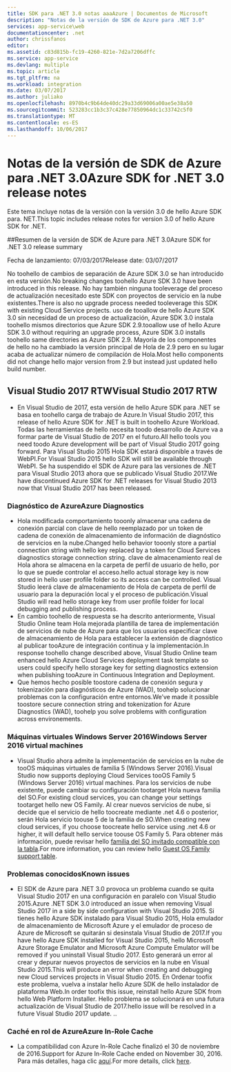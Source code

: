 ```yaml
---
title: SDK para .NET 3.0 notas aaaAzure | Documentos de Microsoft
description: "Notas de la versión de SDK de Azure para .NET 3.0"
services: app-service\web
documentationcenter: .net
author: chrissfanos
editor: 
ms.assetid: c83d815b-fc19-4260-821e-7d2a7206dffc
ms.service: app-service
ms.devlang: multiple
ms.topic: article
ms.tgt_pltfrm: na
ms.workload: integration
ms.date: 03/07/2017
ms.author: juliako
ms.openlocfilehash: 8970b4c9b64de40dc29a33d69006a00ae5e38a50
ms.sourcegitcommit: 523283cc1b3c37c428e77850964dc1c33742c5f0
ms.translationtype: MT
ms.contentlocale: es-ES
ms.lasthandoff: 10/06/2017
---
```

# <a name="azure-sdk-for-net-30-release-notes"></a><span data-ttu-id="17d44-103">Notas de la versión de SDK de Azure para .NET 3.0</span><span class="sxs-lookup"><span data-stu-id="17d44-103">Azure SDK for .NET 3.0 release notes</span></span>

<span data-ttu-id="17d44-104">Este tema incluye notas de la versión con la versión 3.0 de hello Azure SDK para. NET.</span><span class="sxs-lookup"><span data-stu-id="17d44-104">This topic includes release notes for version 3.0 of hello Azure SDK for .NET.</span></span>

##<a name="azure-sdk-for-net-30-release-summary"></a><span data-ttu-id="17d44-105">Resumen de la versión de SDK de Azure para .NET 3.0</span><span class="sxs-lookup"><span data-stu-id="17d44-105">Azure SDK for .NET 3.0 release summary</span></span>

<span data-ttu-id="17d44-106">Fecha de lanzamiento: 07/03/2017</span><span class="sxs-lookup"><span data-stu-id="17d44-106">Release date: 03/07/2017</span></span>
 
<span data-ttu-id="17d44-107">No toohello de cambios de separación de Azure SDK 3.0 se han introducido en esta versión.</span><span class="sxs-lookup"><span data-stu-id="17d44-107">No breaking changes toohello Azure SDK 3.0 have been introduced in this release.</span></span> <span data-ttu-id="17d44-108">No hay también ninguna tooleverage del proceso de actualización necesitado este SDK con proyectos de servicio en la nube existentes.</span><span class="sxs-lookup"><span data-stu-id="17d44-108">There is also no upgrade process needed tooleverage this SDK with existing Cloud Service projects.</span></span> <span data-ttu-id="17d44-109">uso de tooallow de hello Azure SDK 3.0 sin necesidad de un proceso de actualización, Azure SDK 3.0 instala toohello mismos directorios que Azure SDK 2.9.</span><span class="sxs-lookup"><span data-stu-id="17d44-109">tooallow use of hello Azure SDK 3.0 without requiring an upgrade process, Azure SDK 3.0 installs toohello same directories as Azure SDK 2.9.</span></span> <span data-ttu-id="17d44-110">Mayoría de los componentes de hello no ha cambiado la versión principal de Hola de 2.9 pero en su lugar acaba de actualizar número de compilación de Hola.</span><span class="sxs-lookup"><span data-stu-id="17d44-110">Most hello components did not change hello major version from 2.9 but instead just updated hello build number.</span></span>

## <a name="visual-studio-2017-rtw"></a><span data-ttu-id="17d44-111">Visual Studio 2017 RTW</span><span class="sxs-lookup"><span data-stu-id="17d44-111">Visual Studio 2017 RTW</span></span>

- <span data-ttu-id="17d44-112">En Visual Studio de 2017, esta versión de hello Azure SDK para .NET se basa en toohello carga de trabajo de Azure.</span><span class="sxs-lookup"><span data-stu-id="17d44-112">In Visual Studio 2017, this release of hello Azure SDK for .NET is built in toohello Azure Workload.</span></span> <span data-ttu-id="17d44-113">Todas las herramientas de hello necesita toodo desarrollo de Azure va a formar parte de Visual Studio de 2017 en el futuro.</span><span class="sxs-lookup"><span data-stu-id="17d44-113">All hello tools you need toodo Azure development will be part of Visual Studio 2017 going forward.</span></span> <span data-ttu-id="17d44-114">Para Visual Studio 2015 Hola SDK estará disponible a través de WebPI.</span><span class="sxs-lookup"><span data-stu-id="17d44-114">For Visual Studio 2015 hello SDK will still be available through WebPI.</span></span> <span data-ttu-id="17d44-115">Se ha suspendido el SDK de Azure para las versiones de .NET para Visual Studio 2013 ahora que se publicado Visual Studio 2017.</span><span class="sxs-lookup"><span data-stu-id="17d44-115">We have discontinued Azure SDK for .NET releases for Visual Studio 2013 now that Visual Studio 2017 has been released.</span></span>

### <a name="azure-diagnostics"></a><span data-ttu-id="17d44-116">Diagnóstico de Azure</span><span class="sxs-lookup"><span data-stu-id="17d44-116">Azure Diagnostics</span></span>

- <span data-ttu-id="17d44-117">Hola modificada comportamiento tooonly almacenar una cadena de conexión parcial con clave de hello reemplazado por un token de cadena de conexión de almacenamiento de información de diagnóstico de servicios en la nube.</span><span class="sxs-lookup"><span data-stu-id="17d44-117">Changed hello behavior tooonly store a partial connection string with hello key replaced by a token for Cloud Services diagnostics storage connection string.</span></span> <span data-ttu-id="17d44-118">clave de almacenamiento real de Hola ahora se almacena en la carpeta de perfil de usuario de hello, por lo que se puede controlar el acceso.</span><span class="sxs-lookup"><span data-stu-id="17d44-118">hello actual storage key is now stored in hello user profile folder so its access can be controlled.</span></span> <span data-ttu-id="17d44-119">Visual Studio leerá clave de almacenamiento de Hola de carpeta de perfil de usuario para la depuración local y el proceso de publicación.</span><span class="sxs-lookup"><span data-stu-id="17d44-119">Visual Studio will read hello storage key from user profile folder for local debugging and publishing process.</span></span> 
- <span data-ttu-id="17d44-120">En cambio toohello de respuesta se ha descrito anteriormente, Visual Studio Online team Hola mejorada plantilla de tarea de implementación de servicios de nube de Azure para que los usuarios especificar clave de almacenamiento de Hola para establecer la extensión de diagnóstico al publicar tooAzure de integración continua y la implementación.</span><span class="sxs-lookup"><span data-stu-id="17d44-120">In response toohello change described above, Visual Studio Online team enhanced hello Azure Cloud Services deployment task template so users could specify hello storage key for setting diagnostics extension when publishing tooAzure in Continuous Integration and Deployment.</span></span>
- <span data-ttu-id="17d44-121">Que hemos hecho posible toostore cadena de conexión segura y tokenización para diagnósticos de Azure (WAD), toohelp solucionar problemas con la configuración entre entornos.</span><span class="sxs-lookup"><span data-stu-id="17d44-121">We’ve made it possible toostore secure connection string and tokenization for Azure Diagnostics (WAD), toohelp you solve problems with configuration across environements.</span></span>
 
### <a name="windows-server-2016-virtual-machines"></a><span data-ttu-id="17d44-122">Máquinas virtuales Windows Server 2016</span><span class="sxs-lookup"><span data-stu-id="17d44-122">Windows Server 2016 virtual machines</span></span>

- <span data-ttu-id="17d44-123">Visual Studio ahora admite la implementación de servicios en la nube de tooOS máquinas virtuales de familia 5 (Windows Server 2016).</span><span class="sxs-lookup"><span data-stu-id="17d44-123">Visual Studio now supports deploying Cloud Services tooOS Family 5 (Windows Server 2016) virtual machines.</span></span> <span data-ttu-id="17d44-124">Para los servicios de nube existente, puede cambiar su configuración tootarget Hola nueva familia del SO.</span><span class="sxs-lookup"><span data-stu-id="17d44-124">For existing cloud services, you can change your settings tootarget hello new OS Family.</span></span> <span data-ttu-id="17d44-125">Al crear nuevos servicios de nube, si decide que el servicio de hello toocreate mediante .net 4.6 o posterior, serán Hola servicio toouse 5 de la familia de SO.</span><span class="sxs-lookup"><span data-stu-id="17d44-125">When creating new cloud services, if you choose toocreate hello service using .net 4.6 or higher, it will default hello service toouse OS Family 5.</span></span>  <span data-ttu-id="17d44-126">Para obtener más información, puede revisar hello [familia del SO invitado compatible con la tabla](../cloud-services/cloud-services-guestos-update-matrix.md).</span><span class="sxs-lookup"><span data-stu-id="17d44-126">For more information, you can review hello [Guest OS Family support table](../cloud-services/cloud-services-guestos-update-matrix.md).</span></span>

### <a name="known-issues"></a><span data-ttu-id="17d44-127">Problemas conocidos</span><span class="sxs-lookup"><span data-stu-id="17d44-127">Known issues</span></span>

- <span data-ttu-id="17d44-128">El SDK de Azure para .NET 3.0 provoca un problema cuando se quita Visual Studio 2017 en una configuración en paralelo con Visual Studio 2015.</span><span class="sxs-lookup"><span data-stu-id="17d44-128">Azure .NET SDK 3.0 introduced an issue when removing Visual Studio 2017 in a side by side configuration with Visual Studio 2015.</span></span>  <span data-ttu-id="17d44-129">Si tienes hello Azure SDK instalado para Visual Studio 2015, Hola emulador de almacenamiento de Microsoft Azure y el emulador de proceso de Azure de Microsoft se quitarán si desinstala Visual Studio de 2017.</span><span class="sxs-lookup"><span data-stu-id="17d44-129">If you have hello Azure SDK installed for Visual Studio 2015, hello Microsoft Azure Storage Emulator and Microsoft Azure Compute Emulator will be removed if you uninstall Visual Studio 2017.</span></span>  <span data-ttu-id="17d44-130">Esto generará un error al crear y depurar nuevos proyectos de servicios en la nube en Visual Studio 2015.</span><span class="sxs-lookup"><span data-stu-id="17d44-130">This will produce an error when creating and debugging new Cloud services projects in Visual Studio 2015.</span></span> <span data-ttu-id="17d44-131">En Ordenar toofix este problema, vuelva a instalar hello Azure SDK de hello instalador de plataforma Web.</span><span class="sxs-lookup"><span data-stu-id="17d44-131">In order toofix this issue,  reinstall hello Azure SDK from hello Web Platform Installer.</span></span>  <span data-ttu-id="17d44-132">Hello problema se solucionará en una futura actualización de Visual Studio de 2017.</span><span class="sxs-lookup"><span data-stu-id="17d44-132">hello issue will be resolved in a future Visual Studio 2017 update.</span></span>  <span data-ttu-id="17d44-133">.</span><span class="sxs-lookup"><span data-stu-id="17d44-133">.</span></span>

 
### <a name="azure-in-role-cache"></a><span data-ttu-id="17d44-134">Caché en rol de Azure</span><span class="sxs-lookup"><span data-stu-id="17d44-134">Azure In-Role Cache</span></span> 

- <span data-ttu-id="17d44-135">La compatibilidad con Azure In-Role Cache finalizó el 30 de noviembre de 2016.</span><span class="sxs-lookup"><span data-stu-id="17d44-135">Support for Azure In-Role Cache ended on November 30, 2016.</span></span> <span data-ttu-id="17d44-136">Para más detalles, haga clic [aquí](https://azure.microsoft.com/blog/azure-managed-cache-and-in-role-cache-services-to-be-retired-on-11-30-2016/).</span><span class="sxs-lookup"><span data-stu-id="17d44-136">For more details, click [here](https://azure.microsoft.com/blog/azure-managed-cache-and-in-role-cache-services-to-be-retired-on-11-30-2016/).</span></span>




